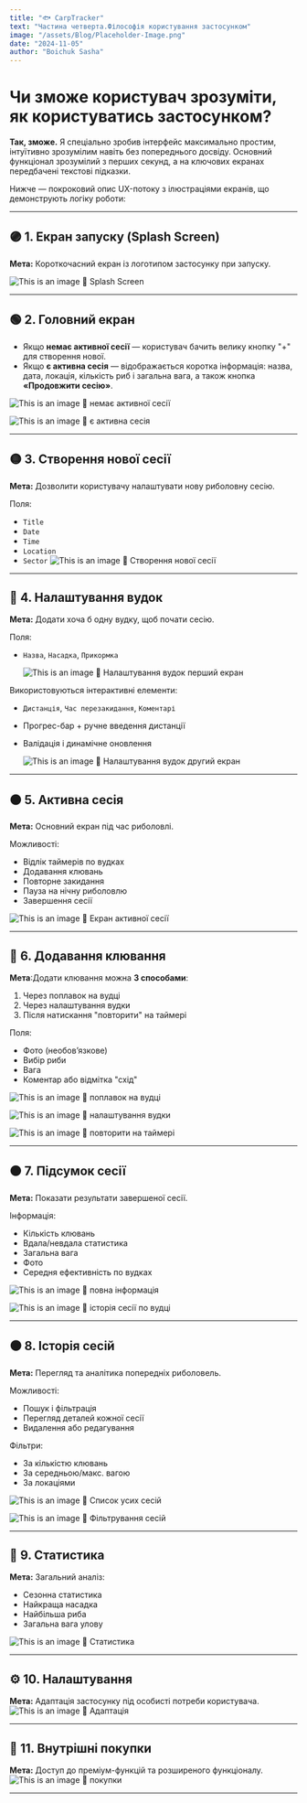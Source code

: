 ```yaml
---
title: "🐟 CarpTracker"
text: "Частина четверта.Філософія користування застосунком"
image: "/assets/Blog/Placeholder-Image.png"
date: "2024-11-05"
author: "Boichuk Sasha"
---
```


# Чи зможе користувач зрозуміти, як користуватись застосунком?

**Так, зможе.** Я спеціально зробив інтерфейс максимально простим, інтуїтивно зрозумілим навіть без попереднього досвіду. Основний функціонал зрозумілий з перших секунд, а на ключових екранах передбачені текстові підказки.

Нижче — покроковий опис UX-потоку з ілюстраціями екранів, що демонструють логіку роботи:

---

## 🟣 1. Екран запуску (Splash Screen)

**Мета:** Короткочасний екран із логотипом застосунку при запуску.

![This is an image](/assets/images/article3/article1.png "Splash Screen")
📸 Splash Screen

---

## 🟢 2. Головний екран

- Якщо **немає активної сесії** — користувач бачить велику кнопку "+" для створення нової.
- Якщо **є активна сесія** — відображається коротка інформація: назва, дата, локація, кількість риб і загальна вага, а також кнопка **«Продовжити сесію»**.

![This is an image](/assets/images/article3/article2.png "немає активної сесії")
📸 немає активної сесії

![This is an image](/assets/images/article3/article3.png "є активна сесія")
📸 є активна сесія

---

## 🟡 3. Створення нової сесії

**Мета:** Дозволити користувачу налаштувати нову риболовну сесію.

Поля:

- `Title`
- `Date`
- `Time`
- `Location`
- `Sector`
  ![This is an image](/assets/images/article3/article6.png "Створення нової сесії")
  📸 Створення нової сесії

---

## 🔵 4. Налаштування вудок

**Мета:** Додати хоча б одну вудку, щоб почати сесію.

Поля:

- `Назва`, `Насадка`, `Прикормка`

  ![This is an image](/assets/images/article3/article7.png "Створення нової сесії")
  📸 Налаштування вудок перший екран

Використовуються інтерактивні елементи:

- `Дистанція`, `Час перезакидання`, `Коментарі`

- Прогрес-бар + ручне введення дистанції
- Валідація і динамічне оновлення

  ![This is an image](/assets/images/article3/article8.png "Створення нової сесії")
  📸 Налаштування вудок другий екран

---

## 🟠 5. Активна сесія

**Мета:** Основний екран під час риболовлі.

Можливості:

- Відлік таймерів по вудках
- Додавання клювань
- Повторне закидання
- Пауза на нічну риболовлю
- Завершення сесії

![This is an image](/assets/images/article3/article5.png "Еĸран аĸтивної сесії")
📸 Еĸран аĸтивної сесії

---

## 🔴 6. Додавання клювання

**Мета**:Додати клювання можна **3 способами**:

1. Через поплавок на вудці
2. Через налаштування вудки
3. Після натискання "повторити" на таймері

Поля:

- Фото (необов’язкове)
- Вибір риби
- Вага
- Коментар або відмітка "схід"

![This is an image](/assets/images/article3/article10.png "поплавок на вудці")
📸 поплавок на вудці

![This is an image](/assets/images/article3/article11.png "налаштування вудки")
📸 налаштування вудки

![This is an image](/assets/images/article3/article12.png "повторити на таймері")
📸 повторити на таймері

---

## 🟤 7. Підсумок сесії

**Мета:** Показати результати завершеної сесії.

Інформація:

- Кількість клювань
- Вдала/невдала статистика
- Загальна вага
- Фото
- Середня ефективність по вудках

![This is an image](/assets/images/article3/article15.png "повна інформація")
📸 повна інформація

![This is an image](/assets/images/article3/article16.png "історія сесії по вудці")
📸 історія сесії по вудці

---

## ⚫ 8. Історія сесій

**Мета:** Перегляд та аналітика попередніх риболовель.

Можливості:

- Пошук і фільтрація
- Перегляд деталей кожної сесії
- Видалення або редагування

Фільтри:

- За кількістю клювань
- За середньою/макс. вагою
- За локаціями

![This is an image](/assets/images/article3/article17.png "Списоĸ усих сесій")
📸 Списоĸ усих сесій

![This is an image](/assets/images/article3/article18.png "Фільтрування сесій ")
📸 Фільтрування сесій

---

## 🔶 9. Статистика

**Мета:** Загальний аналіз:

- Сезонна статистика
- Найкраща насадка
- Найбільша риба
- Загальна вага улову

![This is an image](/assets/images/article3/article19.png "Статистика")
📸 Статистика

---

## ⚙️ 10. Налаштування

**Мета:** Адаптація застосунку під особисті потреби користувача.  
![This is an image](/assets/images/article3/article20.png "Адаптація")
📸 Адаптація

---

## 💎 11. Внутрішні покупки

**Мета:** Доступ до преміум-функцій та розширеного функціоналу.  
![This is an image](/assets/images/article3/article21.png "покупки")
📸 покупки

---
